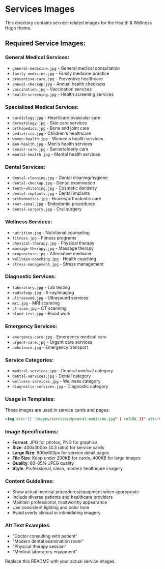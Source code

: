 # Services Images

This directory contains service-related images for the Health & Wellness Hugo theme.

## Required Service Images:

### General Medical Services:
- `general-medicine.jpg` - General medical consultation
- `family-medicine.jpg` - Family medicine practice
- `preventive-care.jpg` - Preventive healthcare
- `annual-checkup.jpg` - Annual health checkups
- `vaccination.jpg` - Vaccination services
- `health-screening.jpg` - Health screening services

### Specialized Medical Services:
- `cardiology.jpg` - Heart/cardiovascular care
- `dermatology.jpg` - Skin care services
- `orthopedics.jpg` - Bone and joint care
- `pediatrics.jpg` - Children's healthcare
- `women-health.jpg` - Women's health services
- `men-health.jpg` - Men's health services
- `senior-care.jpg` - Senior/elderly care
- `mental-health.jpg` - Mental health services

### Dental Services:
- `dental-cleaning.jpg` - Dental cleaning/hygiene
- `dental-checkup.jpg` - Dental examination
- `teeth-whitening.jpg` - Cosmetic dentistry
- `dental-implants.jpg` - Dental implants
- `orthodontics.jpg` - Braces/orthodontic care
- `root-canal.jpg` - Endodontic procedures
- `dental-surgery.jpg` - Oral surgery

### Wellness Services:
- `nutrition.jpg` - Nutritional counseling
- `fitness.jpg` - Fitness programs
- `physical-therapy.jpg` - Physical therapy
- `massage-therapy.jpg` - Massage therapy
- `acupuncture.jpg` - Alternative medicine
- `wellness-coaching.jpg` - Health coaching
- `stress-management.jpg` - Stress management

### Diagnostic Services:
- `laboratory.jpg` - Lab testing
- `radiology.jpg` - X-ray/imaging
- `ultrasound.jpg` - Ultrasound services
- `mri.jpg` - MRI scanning
- `ct-scan.jpg` - CT scanning
- `blood-test.jpg` - Blood work

### Emergency Services:
- `emergency-care.jpg` - Emergency medical care
- `urgent-care.jpg` - Urgent care services
- `ambulance.jpg` - Emergency transport

### Service Categories:
- `medical-services.jpg` - General medical category
- `dental-services.jpg` - Dental category
- `wellness-services.jpg` - Wellness category
- `diagnostic-services.jpg` - Diagnostic category

### Usage in Templates:
These images are used in service cards and pages:
```html
<img src="{{ "images/services/general-medicine.jpg" | relURL }}" alt="General Medicine" class="service-image">
```

### Image Specifications:
- **Format**: JPG for photos, PNG for graphics
- **Size**: 400x300px (4:3 ratio) for service cards
- **Large Size**: 800x600px for service detail pages
- **File Size**: Keep under 200KB for cards, 400KB for large images
- **Quality**: 80-85% JPEG quality
- **Style**: Professional, clean, modern healthcare imagery

### Content Guidelines:
- Show actual medical procedures/equipment when appropriate
- Include diverse patients and healthcare providers
- Maintain professional, trustworthy appearance
- Use consistent lighting and color tone
- Avoid overly clinical or intimidating imagery

### Alt Text Examples:
- "Doctor consulting with patient"
- "Modern dental examination room"
- "Physical therapy session"
- "Medical laboratory equipment"

Replace this README with your actual service images.
